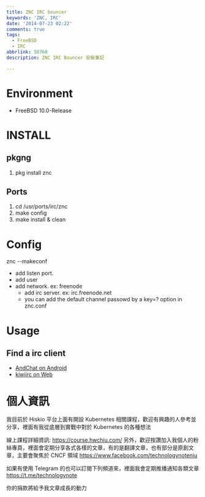 ```yaml
---
title: ZNC IRC bouncer
keywords: 'ZNC, IRC'
date: '2014-07-23 02:22'
comments: true
tags:
  - FreeBSD
  - IRC
abbrlink: 58768
description: ZNC IRC Bouncer 安裝筆記

---
```



# Environment
- FreeBSD 10.0-Release

# INSTALL
## pkgng
1. pkg install znc

## Ports
1. cd /usr/ports/irc/znc
2. make config
3. make install & clean

# Config
znc --makeconf
- add listen port.
- add user
- add network. ex: freenode
	-	add irc server. ex: irc.freenode.net
	- you can add the default channel passowd  by a key=? option in znc.conf

# Usage
## Find a irc client
- [AndChat on Android](https://play.google.com/store/apps/details?id=net.andchat)
- [kiwiirc on Web](https://kiwiirc.com/)

# 個人資訊
我目前於 Hiskio 平台上面有開設 Kubernetes 相關課程，歡迎有興趣的人參考並分享，裡面有我從底層到實戰中對於 Kubernetes 的各種想法

線上課程詳細資訊: https://course.hwchiu.com/
另外，歡迎按讚加入我個人的粉絲專頁，裡面會定期分享各式各樣的文章，有的是翻譯文章，也有部分是原創文章，主要會聚焦於 CNCF 領域
https://www.facebook.com/technologynoteniu

如果有使用 Telegram 的也可以訂閱下列頻道來，裡面我會定期推播通知各類文章
https://t.me/technologynote

你的捐款將給予我文章成長的動力
<script type="text/javascript" src="https://cdnjs.buymeacoffee.com/1.0.0/button.prod.min.js" data-name="bmc-button" data-slug="hwchiu" data-color="#000000" data-emoji=""  data-font="Cookie" data-text="Buy me a coffee" data-outline-color="#fff" data-font-color="#fff" data-coffee-color="#fd0" ></script>
